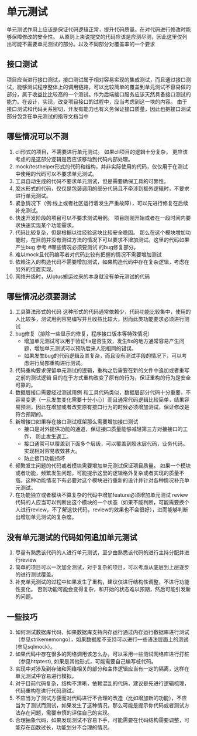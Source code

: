 # 单元测试

单元测试作用上应该是保证代码逻辑正常，提升代码质量。在对代码进行修改时能够保障修改的安全性。
从原则上来说提交的代码应该是应测尽测，因此这里仅列出可能不需要单元测试的部分。以及不同部分对覆盖率的一个要求

## 接口测试

项目应当进行接口测试，接口测试属于相对容易实现的集成测试，而且通过接口测试，能够测试程序整体上的调用链路，可以比较简单的覆盖到单元测试不容易做的部分，属于收益比比较高的一个测试。作为后端接口服务应该天然具备接口测试的能力。在设计，实现，改变项目接口的过程中，应当考虑到这一块的内容。 由于接口测试和代码关系密切，开发有能力也有义务保证接口质量，因此也把接口测试部分包含在单元测试的指导文档当中


## 哪些情况可以不测

1. cli形式的项目，不需要进行单元测试。 如果cli项目的逻辑十分复杂， 更应该考虑的是这部分逻辑是否应该移动到代码内部处理。
2. mock/testhelper形式的代码和结构，并非实际使用的代码，仅仅用于在测试中使用的代码可以不要求单元测试。
3. 工具自动生成的代码不要求单元测试，但是需要确保工具的可靠性。
4. 胶水形式的代码，仅仅是包装调用的部分代码且不牵涉到额外逻辑时，不要求进行单元测试。
5. 紧急情况下（例:线上或者社区运行着发生严重故障），可以先进行修复在后续补充测试。
6. 快速开发阶段的项目可以不要求测试用例。 项目刚刚开始或者在一段时间内要求快速实现某个功能需求。
7. 代码比较复杂，但是根据以往经验这块比较安全稳固。 那么在这个模块增加功能时，在目前并没有测试方法的情况下可以要求不增加测试。这里的代码如果产生bug 参考 #哪些情况必须要测试 的bug修复部分。
8. 难以mock且代码编写者对代码比较有把握的情况不需要增加测试
9. 依赖注入的构造代码不需要增加测试，如果构造代码中存在复杂逻辑，考虑在另外的位置实现。
10. 网络升级时，从lotus搬运过来的本身就没有单元测试的代码 

## 哪些情况必须要测试
1. 工具算法形式的代码 
   这种形式的代码通常依赖少，代码功能比较集中，使用的人比较多，测试用例容易编写并且收益比较大，因而此类功能要求必须进行测试
2. bug修复（排除一些显示的修复，程序接口版本等特殊情况）
   * 增加单元测试可以用于验证fix是否生效，发生fix的地方通常容易产生问题，增加单元测试可以预防后来人犯相同的错误。
   * 如果发生bug的代码逻辑及其复杂，而且没有测试手段的情况下，可以考虑进行局部重构进行测试。
3. 代码重构要求保留单元测试的逻辑，重构之后需要在新的文件中追加或者重写之前的测试逻辑
   目的在于方式重构改变了原有的行为，保证重构的行为是安全可靠的。
4. 数据层接口需要经过测试用例
   和工具代码类似，数据层部分代码十分重要，不容易变更（一旦发生变化需要十分小心）而且通常代码逻辑比较简单，结果容易预测，因此在增加或者改变原有接口行为的时候必须增加测试，保证修改是符合预期的。
5. 新增接口如果存在接口测试框架那么需要增加接口测试
   * 接口是对外提供功能的通道，保证接口质量能够减轻第三方对接接口的工作， 防止发生返工。
   * 接口通常可以覆盖到下面多个层级，可以覆盖到胶水层代码，业务代码。 实现相对容易收效甚大。
   * 防止接口功能损坏
6. 频繁发生问题的代码或者模块需要增加单元测试保证项目质量。
   如果一个模块或者功能，频繁发生问题，可能提示这里的逻辑格外复杂或者实现的质量不高。这种功能情况下有必要对这个模块进行重新的设计并针对各种情况补充单元测试。
7. 在功能独立或者模块不算复杂的代码中增加feature必须增加单元测试
    review代码的人应当可以判断出这个模块的一个状态（如果不能判断，可能需要换个人进行review，不了解这快代码，review的效果也不会很好），进而能够判断出增加单元测试的复杂度。

## 没有单元测试的代码如何追加单元测试
1. 尽量有熟悉该代码的人进行单元测试，至少由熟悉该代码的进行主持分配并进行review
2. 简单的项目可以一次加全测试，对于复杂的项目，可以考虑从底层到上层逐步的进行测试覆盖。
3. 补充单元测试的过程中如果发生了重构，建议仅进行结构性调整，不进行功能性变化。 否则功能可能会变得复杂，和开始的状态难以预期，然后可能引发新的问题。

## 一些技巧
1. 如何测试数据库代码，如果数据库支持内存运行通过内存运行数据库进行测试（参见strikememongo），如果数据库不支持可以进行一些语法层面上的测试(参见sqlmock）。
2. 如果代码中存在很多的网络调用该怎么办，可以采用一些测试网络库进行打桩（参见httptest), 如果是其他形式，可能需要自己编写桩代码。
3. 实现中对涉及到存储和网络相关的部分和主体逻辑应当有一定的隔离，这样在单元测试中容易进行模拟。
4. 对于目前代码复杂，结构不清晰，依赖混乱的代码，建议是先进行逻辑梳理，代码重构在进行代码测试。
5. 不应当为了测试方便而对代码进行不合理的改造（比如增加新的功能），不应当为了测试而测试，如果发生了这种情况，那么可能是提示你代码或者测试方法存在问题，需要审慎的评估自己的实现。
6. 合理抽象代码，如果发现测试不容易下手，可能需要在代码结构需要调整，可能存在函数过长，功能划分不合理的情况。
